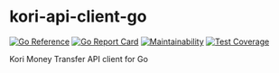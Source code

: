 # kori-api-client-go

[![Go Reference](https://pkg.go.dev/badge/github.com/brokeyourbike/kori-api-client-go.svg)](https://pkg.go.dev/github.com/brokeyourbike/kori-api-client-go)
[![Go Report Card](https://goreportcard.com/badge/github.com/brokeyourbike/kori-api-client-go)](https://goreportcard.com/report/github.com/brokeyourbike/kori-api-client-go)
[![Maintainability](https://api.codeclimate.com/v1/badges/3644af40a7e42efc3163/maintainability)](https://codeclimate.com/github/brokeyourbike/kori-api-client-go/maintainability)
[![Test Coverage](https://api.codeclimate.com/v1/badges/3644af40a7e42efc3163/test_coverage)](https://codeclimate.com/github/brokeyourbike/kori-api-client-go/test_coverage)

Kori Money Transfer API client for Go
